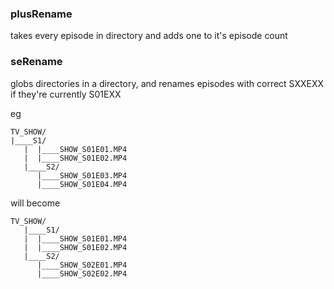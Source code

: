 ### plusRename
takes every episode in directory and adds one to it's episode count

### seRename
globs directories in a directory, and renames episodes with correct SXXEXX if they're currently S01EXX

eg
```
TV_SHOW/
|____S1/
   |  |____SHOW_S01E01.MP4
   |  |____SHOW_S01E02.MP4
   |____S2/
      |____SHOW_S01E03.MP4
      |____SHOW_S01E04.MP4
```
will become
```
TV_SHOW/
   |____S1/
   |  |____SHOW_S01E01.MP4
   |  |____SHOW_S01E02.MP4
   |____S2/
      |____SHOW_S02E01.MP4
      |____SHOW_S02E02.MP4
```
